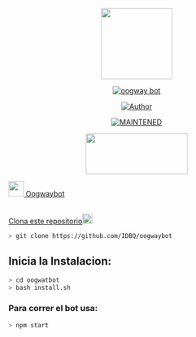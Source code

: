 <p align="center">
<img src="./src/assistant.jpg" width="140" height="140"/>
</p>
<p align="center">
<a href="#"><img title="oogway bot" src="https://img.shields.io/badge/oogway bot

| IDBQ | 006-black?colorA=%23ff0000&colorB=%23000000&style=for-the-badge"></a>
</p>
<p align="center">
<a href="https://github.com/oogway06"><img title="Author" src="https://img.shields.io/badge/author-IDBQ-green?colorA=%00ff00style=for-the-badge&logo=github"></a>
</p>
<p align="center">
<a href="#"><img title="MAINTENED" src="https://img.shields.io/badge/MAINTENED-YES-blue?colorA=%23ff0000&colorB=%230000ff&style=for-the-badge"</a>
</p>
<p align="center">
<img src="https://www.crackingpro.com/uploads/team_VIP.gif" width="200" height="80"/>
</p>
<img src="https://i.imgur.com/n1zo2wL.gif" width="30" height="30"/> Oogwaybot
</p>
<br />
    Clona este repositorio</h3><img src="https://raw.githubusercontent.com/othneildrew/Best-README-Template/master/images/logo.png" alt="Logo" width="20" height="20">
  </a>

```bash
> git clone https://github.com/IDBQ/oogwaybot
```

## Inicia la Instalacion:

```bash
> cd oogwatbot
> bash install.sh
```

### Para correr el bot usa:
```bash
> npm start
```

